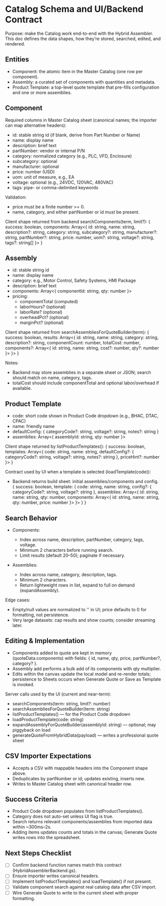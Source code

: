 # Catalog Schema and UI/Backend Contract

Purpose: make the Catalog work end-to-end with the Hybrid Assembler. This doc defines the data shapes, how they’re stored, searched, edited, and rendered.

## Entities

- Component: the atomic item in the Master Catalog (one row per component).
- Assembly: a curated set of components with quantities and metadata.
- Product Template: a top-level quote template that pre-fills configuration and one or more assemblies.

## Component

Required columns in Master Catalog sheet (canonical names; the importer can map alternative headers):

- id: stable string id (if blank, derive from Part Number or Name)
- name: display name
- description: brief text
- partNumber: vendor or internal P/N
- category: normalized category (e.g., PLC, VFD, Enclosure)
- subcategory: optional
- manufacturer: optional
- price: number (USD)
- uom: unit of measure, e.g., EA
- voltage: optional (e.g., 24VDC, 120VAC, 480VAC)
- tags: pipe- or comma-delimited keywords

Validation:

- price must be a finite number >= 0.
- name, category, and either partNumber or id must be present.

Client shape returned from backend searchComponents(term, limit?):
{
  success: boolean,
  components: Array<{
    id: string,
    name: string,
    description?: string,
    category: string,
    subcategory?: string,
    manufacturer?: string,
    partNumber?: string,
    price: number,
    uom?: string,
    voltage?: string,
    tags?: string[]
  }>
}

## Assembly

- id: stable string id
- name: display name
- category: e.g., Motor Control, Safety Systems, HMI Package
- description: brief text
- components: Array<{ componentId: string, qty: number }>
- pricing:
  - componentTotal (computed)
  - laborHours? (optional)
  - laborRate? (optional)
  - overheadPct? (optional)
  - marginPct? (optional)

Client shape returned from searchAssembliesForQuoteBuilder(term):
{
  success: boolean,
  results: Array<{
    id: string,
    name: string,
    category: string,
    description?: string,
    componentCount: number,
    totalCost: number,
    components?: Array<{ id: string, name: string, cost?: number, qty?: number }>
  }>
}

Notes:

- Backend may store assemblies in a separate sheet or JSON; search should match on name, category, tags.
- totalCost should include componentTotal and optional labor/overhead if available.

## Product Template

- code: short code shown in Product Code dropdown (e.g., BHAC, DTAC, CPAC)
- name: friendly name
- defaultConfig: { categoryCode?: string, voltage?: string, notes?: string }
- assemblies: Array<{ assemblyId: string, qty: number }>

Client shape returned by listProductTemplates():
{
  success: boolean,
  templates: Array<{
    code: string,
    name: string,
    defaultConfig?: { categoryCode?: string, voltage?: string, notes?: string },
    priceHint?: number
  }>
}

Contract used by UI when a template is selected (loadTemplate(code)):

- Backend returns build sheet: initial assemblies/components and config.
{
  success: boolean,
  template: {
    code: string,
    name: string,
    config?: { categoryCode?: string, voltage?: string },
    assemblies: Array<{
      id: string,
      name: string,
      qty: number,
      components: Array<{ id: string, name: string, qty: number, price: number }>
    }>
  }
}

## Search Behavior

- Components:
  - Index across name, description, partNumber, category, tags, voltage.
  - Minimum 2 characters before running search.
  - Limit results (default 20–50); paginate if necessary.

- Assemblies:
  - Index across name, category, description, tags.
  - Minimum 2 characters.
  - Return lightweight rows in list, expand to full on demand (expandAssembly).

Edge cases:

- Empty/null values are normalized to '' in UI; price defaults to 0 for formatting, not persistence.
- Very large datasets: cap results and show counts; consider streaming later.

## Editing & Implementation

- Components added to quote are kept in memory (quoteData.components) with fields: { id, name, qty, price, partNumber?, category? }.
- Assembly add performs a bulk add of its components with qty multiplier.
- Edits within the canvas update the local model and re-render totals; persistence to Sheets occurs when Generate Quote or Save as Template is invoked.

Server calls used by the UI (current and near-term):

- searchComponents(term: string, limit?: number)
- searchAssembliesForQuoteBuilder(term: string)
- listProductTemplates() — for the Product Code dropdown
- loadProductTemplate(code: string)
- expandAssemblyForQuoteBuilder(assemblyId: string) — optional; may piggyback on load
- generateQuoteFromHybridData(payload) — writes a professional quote sheet

## CSV Importer Expectations

- Accepts a CSV with mappable headers into the Component shape above.
- Deduplicates by partNumber or id; updates existing, inserts new.
- Writes to Master Catalog sheet with canonical header row.

## Success Criteria

- Product Code dropdown populates from listProductTemplates().
- Category does not auto-set unless UI flag is true.
- Search returns relevant components/assemblies from imported data within ~300ms–2s.
- Adding items updates counts and totals in the canvas; Generate Quote writes rows into the spreadsheet.

## Next Steps Checklist

- [ ] Confirm backend function names match this contract (HybridAssemblerBackend.gs).
- [ ] Ensure importer writes canonical headers.
- [ ] Implement listProductTemplates() and loadTemplate() if not present.
- [ ] Validate component search against real catalog data after CSV import.
- [ ] Wire Generate Quote to write to the current sheet with proper formatting.
